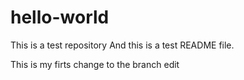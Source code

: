 # hello-world
This is a test repository
And this is a test README file.

This is my firts change to the branch edit

